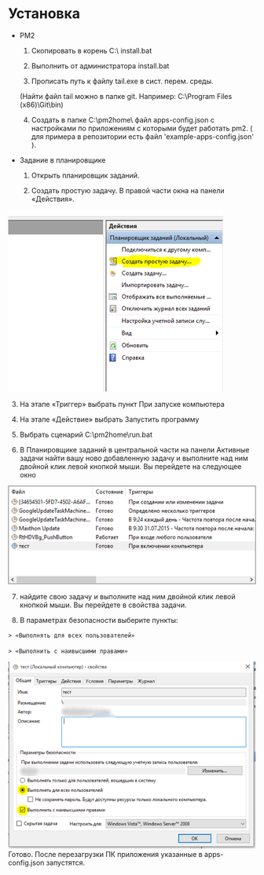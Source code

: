 # Установка

+ PM2
  1.	Скопировать в корень С:\ install.bat

  2.	Выполнить от администратора install.bat

  3.	Прописать путь к файлу tail.exe в сист. перем. среды.
  
  (Найти файл tail можно в папке git. Например: C:\Program Files (x86)\Git\bin)

  4.	Создать в папке C:\pm2home\ файл apps-config.json с настройками по приложениям с которыми будет работать pm2. ( для примера в репозитории есть файл 'example-apps-config.json' ).

+ Задание в планировщике

  1.	Открыть планировщик заданий.

  2.	Создать простую задачу. В правой части окна на панели «Действия».
  
![](https://github.com/IAlexandr/autostarter/blob/master/images/img1.png)

  3.	На этапе «Триггер» выбрать пункт При запуске компьютера
  
  4.	На этапе «Действие» выбрать Запустить программу
  
  5.	Выбрать сценарий С:\pm2home\run.bat
  
  6.	В Планировщике заданий в центральной части на панели Активные задачи найти вашу ново добавленную задачу и выполните над ним двойной клик левой кнопкой мыши. Вы перейдете на следующее окно
  
![](https://github.com/IAlexandr/autostarter/blob/master/images/img2.png)

  7.	найдите свою задачу и выполните над ним двойной клик левой кнопкой мыши. Вы перейдете в свойства задачи.

  8.	В параметрах безопасности выберите пункты:
  
    > «Выполнять для всех пользователей»

    > «Выполнить с наивысшими правами»

![](https://github.com/IAlexandr/autostarter/blob/master/images/img3.png)
Готово. После перезагрузки ПК приложения указанные в apps-config.json запустятся.
